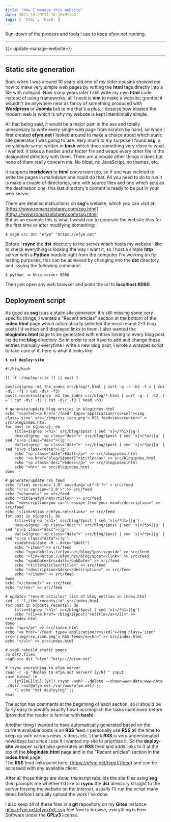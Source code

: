 ```yaml
---
title: "How I manage this website"
date: 2021-10-29T11:16:10+01:00
tags: [ 'html', 'bash' ]
---
```

Run-down of the process and tools I use to keep efym.net running.

* * *

{{< update-manage-website>}}

* * *

## Static site generation

Back when I was around 10 years old one of my older cousins showed me how to make very simple web pages by writing the **html** tags directly into a file with notepad. Now many years later I still write my own **html** code instead of using frameworks, all I need is **vim** to make a website; granted it wouldn't be anywhere near as fancy of something produced with **Wordpress** or **Joomla** but to me that's a plus. I despise how bloated the modern web is which is why my website is kept intentionally simple.

All that being said, it would be a major pain in the ass and totally unnecesary to write every single web page from scratch by hand, so when I first created **efym.net** I looked around to make a choice about which static site generator I was going to use. Very much to my surprise I found **ssg**, a very simple script written in **bash** which does something very close to what I wanted: it takes a header and a footer file and wraps every other file in the designated directory with them. There are a couple other things it does but none of them really concern me. No bloat, no JavaScript, no themes, etc.

It supports **markdown** to **html** conversion too, so if one was inclined to write the pages in markdown one could do that. All you need to do to run it is make a couple of directories, one with source files and one which acts as the destination one, this last directory's content is ready to be put in your web server.

There are detailed instructions on **ssg**'s website, which you can visit at:  
[https://www.romanzolotarev.com/ssg.html](https://www.romanzolotarev.com/ssg.html)  
But as an example this is what I would run to generate the website files for the first time or after modifying something:

```
$ ssg6 src dst "efym" "https://efym.net"
```

Before I **rsync** the **dst** directory to the server which hosts my website I like to check everything is looking the way I want it, so I host a simple **http** server with a **Python** module right from the computer I'm working on for testing purposes, this can be achieved by changing into the **dst** directory and issuing the following command:

```
$ python -m http.server 8080
```

Then just open any web browser and point the url to **localhost:8080**.

## Deployment script

As good as **ssg** is as a static site generator, it's still missing some very specific things, I wanted a "Recent articles" section at the bottom of the **index.html** page which automatically selected the most recent 2-3 blog posts I'd written and displayed links to them. I also wanted the **blogindex.html** page to be generated with entries linking to every blog post inside the **blog** directory. So in order to not have to add and change these entries manually everytime I write a new blog post, I wrote a wrapper script to take care of it, here is what it looks like:

**`$ cat deploy-site`**
```
#!/bin/bash

[[ -f ./deploy-site ]] || exit 1

posts=$(grep -m1 the_index src/blog/*.html | sort -g -r -k2 -t = | cut -d\: -f1 | cut -d\/ -f3)
posts_recents=$(grep -m1 the_index src/blog/*.html | sort -g -r -k2 -t = | cut -d\: -f1 | cut -d\/ -f3 | head -n3)

# generate/update blog entries in blogindex.html
echo "<center><a href='/feed' type='application/rss+xml'><img class='icon' src='/img/rss_icon.png'> RSS feed</a></center>" > src/blogindex.html
for post in ${posts}; do
	title=$(grep '<h1>' src/blog/$post | sed 's|</*h1>||g')
	desc=$(grep '<p class="desc">' src/blog/$post | sed 's|</*p>||g' | sed 's|<p class="desc">||g')
	datt=$(grep '<p class="date">' src/blog/$post | sed 's|</*p>||g' | sed 's|<p class="date">||g')
	echo "<p class="date">$datt</p>" >> src/blogindex.html
	echo "<a href="blog/${post}">$title</a>" >> src/blogindex.html
	echo "<p class="desc">$desc</p>" >> src/blogindex.html
	echo "<hr>" >> src/blogindex.html
done

# generate/update rss feed
echo "<?xml version='1.0' encoding='utf-8'?>" > src/feed
echo "<rss version='2.0'>" >> src/feed
echo "<channel>" >> src/feed
echo "<title>efym.net</title>" >> src/feed
echo "<description>you can't escape from your mind</description>" >> src/feed
echo "<link>https://efym.net</link>" >> src/feed
for post in ${posts}; do
	title=$(grep '<h1>' src/blog/$post | sed 's|</*h1>||g')
	desc=$(grep '<p class="desc">' src/blog/$post | sed 's|</*p>||g' | sed 's|<p class="desc">||g')
	datt=$(grep '<p class="date">' src/blog/$post | sed 's|</*p>||g' | sed 's|<p class="date">||g')
	rssdatt=$(date -R --date="$datt")
	echo "<item>" >> src/feed
	echo "<guid>https://efym.net/blog/$post</guid>" >> src/feed
	echo "<link>https://efym.net/blog/$post</link>" >> src/feed
	echo "<pubDate>$rssdatt</pubDate>" >> src/feed
	echo "<title>$title</title>" >> src/feed
	echo "<description>$desc</description>" >> src/feed
	echo "</item>" >> src/feed
done
echo "</channel>" >> src/feed
echo "</rss>" >> src/feed

# updates "recent articles" list of blog entries in index.html
sed -i '1,/the_recents/!d' src/index.html
for post in ${posts_recents}; do
	title=$(grep '<h1>' src/blog/$post | sed 's|</*h1>||g')
	echo "<li><a href='/blog/${post}'>$title</a></li>" >> src/index.html
done
echo "<p></p>" >> src/index.html
echo "<a href='/feed' type='application/rss+xml'><img class='icon' src='/img/rss_icon.png'> RSS feed</a><br>" >> src/index.html
echo "</ul>" >> src/index.html

# ssg6 rebuild static pages
rm dst/.files
ssg6 src dst "efym" "https://efym.net"

# rsync everything to efym server
read -r -p "deploy to efym.net server? [y/N] " input
case $input in
	[yY][eE][sS]|[yY]) rsync -avhP --delete --chown=www-data:www-data ./dst/ root@efym.net:/var/www/efym.net/ ;;
	*) echo "not deploying" ;;
esac
```

The script has comments at the beginning of each section, so it should be fairly easy to identify exactly how I accomplish the tasks mentioned before (provided the reader is familiar with **bash**).

Another thing I wanted to have automatically generated based on the current available posts is an **RSS** feed. I personally use **RSS** all the time to keep up with various news, videos, etc. I think **RSS** is very understimated nowadays but since I use it I wanted my site to prioritize it. So the **deploy-site** wrapper script also generates an **RSS** feed and adds links to it at the top of the **blogindex.html** page and in the "Recent articles" section in the **index.html** page.  
The **RSS** feed links point here: [https://efym.net/feed](/feed) and can be accessed with any available client.

After all those things are done, the script rebuilds the site files using **ssg** then prompts me whether I'd like to **rsync** the **dst** directory straight to the server hosting the website on the Internet, usually I'll run the script many times before I actually upload the work I've done.

I also keep all of these files in a **git** repository on my **Gitea** instance: [gitea.efym.net/efym.net-ssg](https://gitea.efym.net/tw1zr/efym.net-ssg) feel free to browse, everything is Free Software under the **GPLv3** license.

